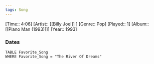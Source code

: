 ```yaml
---
tags: Song  
---
```

[Time:: 4:06]
[Artist:: [[Billy Joel]] ]
[Genre:: Pop]
[Played:: 1]
[Album:: [[Piano Man (1993)]]]
[Year:: 1993]
### Dates
````dataview
TABLE Favorite_Song
WHERE Favorite_Song = "The River Of Dreams"
````
